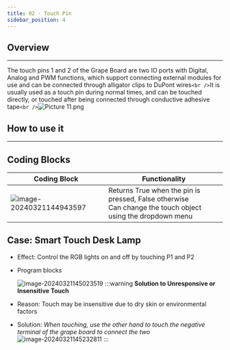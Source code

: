 ```yaml
---
title: 02 - Touch Pin
sidebar_position: 4
---
```

## Overview

---

The touch pins 1 and 2 of the Grape Board are two IO ports with Digital, Analog and PWM functions, which support connecting external modules for use and can be connected through alligator clips to DuPont wires`<br />`It is usually used as a touch pin during normal times, and can be touched directly, or touched after being connected through conductive adhesive tape`<br />`![Picture 11.png](https://learn.kittenbot.cn/2024md_pic/1673508295296-825f3446-8f05-4ec6-a1fc-5114f2b23ffc.png)

## How to use it

---

## Coding Blocks

| **Coding Block**                                                                      | **Functionality**                                                                                        |
| ------------------------------------------------------------------------------------------- | -------------------------------------------------------------------------------------------------------------- |
| ![image-20240321144943597](https://learn.kittenbot.cn/2024md_pic/image-20240321144943597.png) | Returns True when the pin is pressed, False otherwise<br />Can change the touch object using the dropdown menu |

## Case: Smart Touch Desk Lamp

- Effect: Control the RGB lights on and off by touching P1 and P2
- Program blocks

  ![image-20240321145023519](https://learn.kittenbot.cn/2024md_pic/image-20240321145023519.png)
  :::warning
  **Solution to Unresponsive or Insensitive Touch**
- Reason: Touch may be insensitive due to dry skin or environmental factors
- Solution: _When touching, use the other hand to touch the negative terminal of the grape board to connect the two_
  ![image-20240321145232811](https://learn.kittenbot.cn/2024md_pic/image-20240321145232811.png)
  :::
